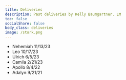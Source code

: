 ```yaml
---
title: Deliveries
description: Past deliveries by Kelly Baumgartner, LM
toc: false
socialShare: false
body_class: deliveries
image: /stork.png
---
```


- Nehemiah 11/13/23
- Leo 10/17/23
- Ulrich 6/5/23
- Camila 2/21/23
- Apollo 8/4/22
- Adalyn 9/21/21
